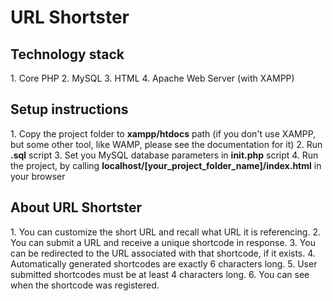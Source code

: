 # URL Shortster

## Technology stack

1\. Core PHP
2\. MySQL
3\. HTML
4\. Apache Web Server (with XAMPP)

## Setup instructions

1\. Copy the project folder to **xampp/htdocs** path (if you don't use XAMPP, but some other tool, like WAMP, please see the documentation for it)
2\. Run **.sql** script
3\. Set you MySQL database parameters in **init.php** script
4\. Run the project, by calling **localhost/[your_project_folder_name]/index.html** in your browser

## About URL Shortster

1\. You can customize the short URL and recall what URL it is referencing.
2\. You can submit a URL and receive a unique shortcode in response.
3\. You can be redirected to the URL associated with that shortcode, if it exists.
4\.	Automatically generated shortcodes are exactly 6 characters long.
5\.	User submitted shortcodes must be at least 4 characters long.
6\.	You can see when the shortcode was registered.

